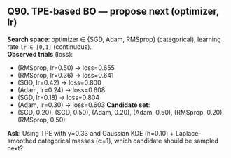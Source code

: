 ## Q90. TPE-based BO — propose next (optimizer, lr)
**Search space**: optimizer ∈ {SGD, Adam, RMSprop} (categorical), learning rate `lr ∈ [0,1]` (continuous).  
**Observed trials** (loss):
- (RMSprop, lr=0.50) → loss=0.655
- (RMSprop, lr=0.36) → loss=0.641
- (SGD, lr=0.42) → loss=0.800
- (Adam, lr=0.24) → loss=0.608
- (SGD, lr=0.18) → loss=0.804
- (Adam, lr=0.30) → loss=0.603
**Candidate set**:
- (SGD, 0.20), (SGD, 0.50), (Adam, 0.20), (Adam, 0.50), (RMSprop, 0.20), (RMSprop, 0.50)

**Ask**: Using TPE with γ=0.33 and Gaussian KDE (h=0.10) + Laplace-smoothed categorical masses (α=1), which candidate should be sampled next?